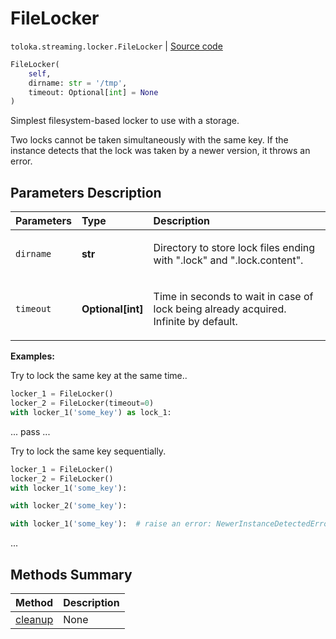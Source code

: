 # FileLocker
`toloka.streaming.locker.FileLocker` | [Source code](https://github.com/Toloka/toloka-kit/blob/v1.1.1/src/streaming/locker.py#L55)

```python
FileLocker(
    self,
    dirname: str = '/tmp',
    timeout: Optional[int] = None
)
```

Simplest filesystem-based locker to use with a storage.


Two locks cannot be taken simultaneously with the same key.
If the instance detects that the lock was taken by a newer version, it throws an error.

## Parameters Description

| Parameters | Type | Description |
| :----------| :----| :-----------|
`dirname`|**str**|<p>Directory to store lock files ending with &quot;.lock&quot; and &quot;.lock.content&quot;.</p>
`timeout`|**Optional\[int\]**|<p>Time in seconds to wait in case of lock being already acquired. Infinite by default.</p>

**Examples:**

Try to lock the same key at the same time..

```python
locker_1 = FileLocker()
locker_2 = FileLocker(timeout=0)
with locker_1('some_key') as lock_1:
```
...         pass
...

Try to lock the same key sequentially.

```python
locker_1 = FileLocker()
locker_2 = FileLocker()
with locker_1('some_key'):
```

```python
with locker_2('some_key'):
```

```python
with locker_1('some_key'):  # raise an error: NewerInstanceDetectedError
```
...
## Methods Summary

| Method | Description |
| :------| :-----------|
[cleanup](toloka.streaming.locker.FileLocker.cleanup.md)| None
